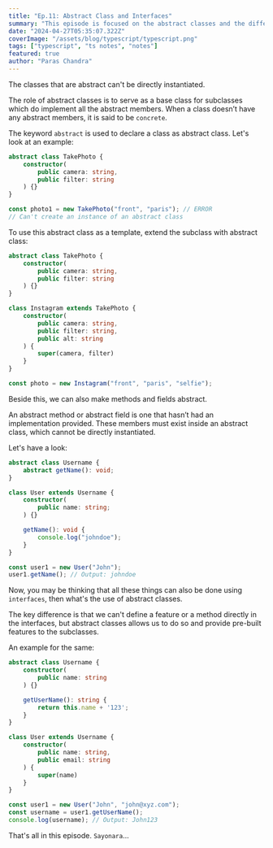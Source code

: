 ```yaml
---
title: "Ep.11: Abstract Class and Interfaces"
summary: "This episode is focused on the abstract classes and the difference between abstract classes & interfaces."
date: "2024-04-27T05:35:07.322Z"
coverImage: "/assets/blog/typescript/typescript.png"
tags: ["typescript", "ts notes", "notes"]
featured: true
author: "Paras Chandra"
---
```


The classes that are abstract can't be directly instantiated.

The role of abstract classes is to serve as a base class for subclasses which do implement all the abstract members. When a class doesn’t have any abstract members, it is said to be `concrete`.

The keyword `abstract` is used to declare a class as abstract class. Let's look at an example:
```ts
abstract class TakePhoto {
    constructor(
        public camera: string,
        public filter: string
    ) {}
}

const photo1 = new TakePhoto("front", "paris"); // ERROR
// Can't create an instance of an abstract class
```

To use this abstract class as a template, extend the subclass with abstract class:
```ts
abstract class TakePhoto {
    constructor(
        public camera: string,
        public filter: string
    ) {}
}

class Instagram extends TakePhoto {
    constructor(
        public camera: string,
        public filter: string,
        public alt: string
    ) {
        super(camera, filter)
    }
}

const photo = new Instagram("front", "paris", "selfie");
```

Beside this, we can also make methods and fields abstract.

An abstract method or abstract field is one that hasn’t had an implementation provided. These members must exist inside an abstract class, which cannot be directly instantiated.

Let's have a look:
```ts
abstract class Username {
    abstract getName(): void;
}

class User extends Username {
    constructor(
        public name: string;
    ) {}

    getName(): void {
        console.log("johndoe");
    }
}

const user1 = new User("John");
user1.getName(); // Output: johndoe
```

Now, you may be thinking that all these things can also be done using `interfaces`, then what's the use of abstract classes.

The key difference is that we can't define a feature or a method directly in the interfaces, but abstract classes allows us to do so and provide pre-built features to the subclasses.

An example for the same:
```ts
abstract class Username {
    constructor(
        public name: string
    ) {}

    getUserName(): string {
        return this.name + '123';
    }
}

class User extends Username {
    constructor(
        public name: string,
        public email: string
    ) {
        super(name)
    }
}

const user1 = new User("John", "john@xyz.com");
const username = user1.getUserName();
console.log(username); // Output: John123
```

That's all in this episode. `Sayonara`...